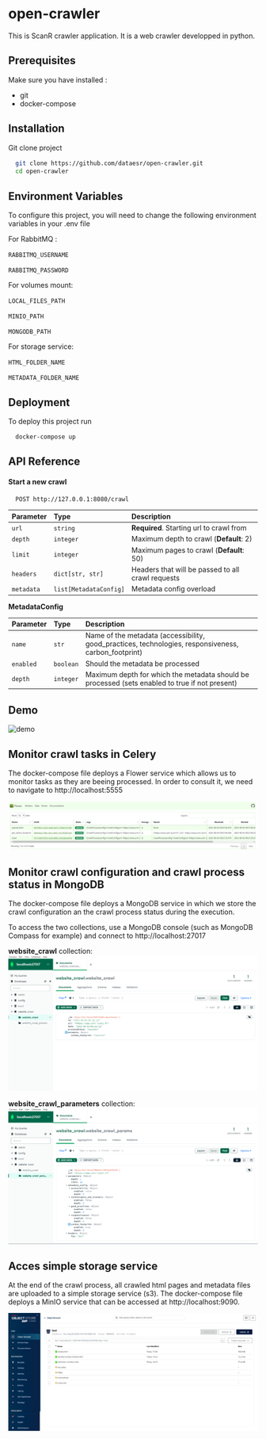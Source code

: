 # open-crawler

This is ScanR crawler application. It is a web crawler developped in python.
## Prerequisites

Make sure you have installed :

* git
* docker-compose
## Installation

Git clone project

```bash
  git clone https://github.com/dataesr/open-crawler.git
  cd open-crawler
```
    
## Environment Variables

To configure this project, you will need to change the following environment variables in your .env file

For RabbitMQ :

`RABBITMQ_USERNAME`

`RABBITMQ_PASSWORD`

For volumes mount:

`LOCAL_FILES_PATH`

`MINIO_PATH`

`MONGODB_PATH`

For storage service:

`HTML_FOLDER_NAME`

`METADATA_FOLDER_NAME`



## Deployment

To deploy this project run

```bash
  docker-compose up
```


## API Reference

#### Start a new crawl

```http
  POST http://127.0.0.1:8080/crawl
```

| Parameter | Type     | Description                |
| :-------- | :------- | :------------------------- |
| `url` | `string` | **Required**. Starting url to crawl from |
| `depth` | `integer` | Maximum depth to crawl (**Default**: 2) |
| `limit` | `integer` | Maximum pages to crawl (**Default**: 50) |
| `headers` | `dict[str, str]` | Headers that will be passed to all crawl requests |
| `metadata` | `list[MetadataConfig]` | Metadata config overload |

**MetadataConfig**

| Parameter | Type     | Description                |
| :-------- | :------- | :------------------------- |
| `name` | `str` | Name of the metadata (accessibility, good_practices, technologies, responsiveness, carbon_footprint) |
| `enabled` | `boolean` | Should the metadata be processed |
| `depth` | `integer` | Maximum depth for which the metadata should be processed (sets enabled to true if not present)|



## Demo

![demo](./demo/demo.gif)


## Monitor crawl tasks in Celery

The docker-compose file deploys a Flower service which allows us to monitor tasks as they are beeing processed.
In order to consult it, we need to navigate to http://localhost:5555

![flower](./demo/flower.png)


## Monitor crawl configuration and crawl process status in MongoDB 

The docker-compose file deploys a MongoDB service in which we store the crawl configuration an the crawl process status during the execution.

To access the two collections, use a MongoDB console (such as MongoDB Compass for example) and connect to http://localhost:27017

**website_crawl** collection:
![mongodb_process](./demo/mongodb_crawl_progression.png)

**website_crawl_parameters** collection:
![mongodb_config](./demo/mongodb_crawl_configuration.png)


## Acces simple storage service

At the end of the crawl process, all crawled html pages and metadata files are uploaded to a simple storage service (s3).
The docker-compose file deploys a MinIO service that can be accessed at http://localhost:9090.

![minio](./demo/minio.png)